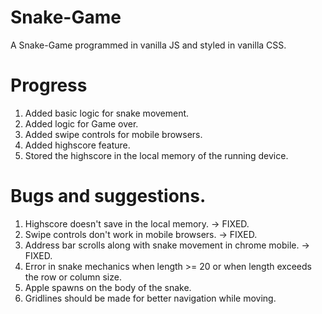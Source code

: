 # Snake-Game
A Snake-Game programmed in vanilla JS and styled in vanilla CSS. 

# Progress
1) Added basic logic for snake movement.
2) Added logic for Game over.
3) Added swipe controls for mobile browsers.
4) Added highscore feature.
5) Stored the highscore in the local memory of the running device.

# Bugs and suggestions.
1) Highscore doesn't save in the local memory. -> FIXED.
2) Swipe controls don't work in mobile browsers. -> FIXED.
3) Address bar scrolls along with snake movement in chrome mobile. -> FIXED.
4) Error in snake mechanics when length >= 20 or when length exceeds the row or column size.
5) Apple spawns on the body of the snake.
6) Gridlines should be made for better navigation while moving.

